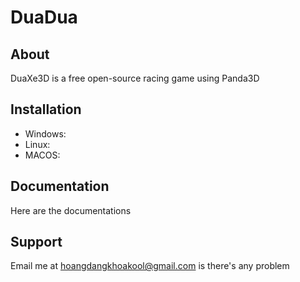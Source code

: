# DuaDua
## About
DuaXe3D is a free open-source racing game using Panda3D
## Installation
- Windows:
- Linux:
- MACOS:
## Documentation
Here are the documentations
## Support
Email me at hoangdangkhoakool@gmail.com is there's any problem
